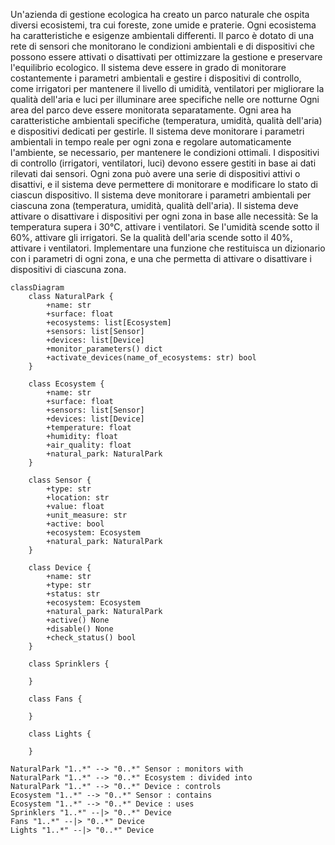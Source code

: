 Un'azienda di gestione ecologica ha creato un parco naturale che ospita diversi ecosistemi, tra cui foreste, zone umide e praterie.
Ogni ecosistema ha caratteristiche e esigenze ambientali differenti.
Il parco è dotato di una rete di sensori che monitorano le condizioni ambientali e di dispositivi che possono essere attivati o disattivati per ottimizzare la gestione e preservare l'equilibrio ecologico.
Il sistema deve essere in grado di monitorare costantemente i parametri ambientali e gestire i dispositivi di controllo, come irrigatori per mantenere il livello di umidità, ventilatori per migliorare la qualità dell'aria e luci per illuminare aree specifiche nelle ore notturne
Ogni area del parco deve essere monitorata separatamente.
Ogni area ha caratteristiche ambientali specifiche (temperatura, umidità, qualità dell'aria) e dispositivi dedicati per gestirle.
Il sistema deve monitorare i parametri ambientali in tempo reale per ogni zona e regolare automaticamente l'ambiente, se necessario, per mantenere le condizioni ottimali.
I dispositivi di controllo (irrigatori, ventilatori, luci) devono essere gestiti in base ai dati rilevati dai sensori.
Ogni zona può avere una serie di dispositivi attivi o disattivi, e il sistema deve permettere di monitorare e modificare lo stato di ciascun dispositivo.
Il sistema deve monitorare i parametri ambientali per ciascuna zona (temperatura, umidità, qualità dell'aria).
Il sistema deve attivare o disattivare i dispositivi per ogni zona in base alle necessità: Se la temperatura supera i 30°C, attivare i ventilatori.
Se l'umidità scende sotto il 60%, attivare gli irrigatori.
Se la qualità dell'aria scende sotto il 40%, attivare i ventilatori.
Implementare una funzione che restituisca un dizionario con i parametri di ogni zona, e una che permetta di attivare o disattivare i dispositivi di ciascuna zona.

```mermaid
classDiagram
    class NaturalPark {
        +name: str
        +surface: float
        +ecosystems: list[Ecosystem]
        +sensors: list[Sensor]
        +devices: list[Device]
        +monitor_parameters() dict
        +activate_devices(name_of_ecosystems: str) bool
    }

    class Ecosystem {
        +name: str
        +surface: float
        +sensors: list[Sensor]
        +devices: list[Device]
        +temperature: float
        +humidity: float
        +air_quality: float
        +natural_park: NaturalPark 
    }

    class Sensor {
        +type: str
        +location: str 
        +value: float
        +unit_measure: str
        +active: bool
        +ecosystem: Ecosystem 
        +natural_park: NaturalPark
    }

    class Device {
        +name: str
        +type: str
        +status: str
        +ecosystem: Ecosystem
        +natural_park: NaturalPark
        +active() None
        +disable() None
        +check_status() bool
    }

    class Sprinklers {
    
    }

    class Fans {
    
    }

    class Lights {
    
    }

NaturalPark "1..*" --> "0..*" Sensor : monitors with
NaturalPark "1..*" --> "0..*" Ecosystem : divided into
NaturalPark "1..*" --> "0..*" Device : controls
Ecosystem "1..*" --> "0..*" Sensor : contains
Ecosystem "1..*" --> "0..*" Device : uses
Sprinklers "1..*" --|> "0..*" Device
Fans "1..*" --|> "0..*" Device
Lights "1..*" --|> "0..*" Device
```